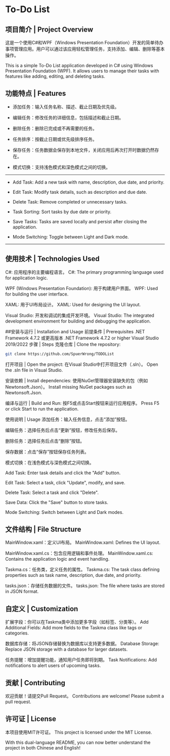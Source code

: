 
# To-Do List
## 项目简介 | Project Overview
这是一个使用C#和WPF（Windows Presentation Foundation）开发的简单待办事项管理应用。用户可以通过该应用轻松管理任务，支持添加、编辑、删除等基本操作。

This is a simple To-Do List application developed in C# using Windows Presentation Foundation (WPF). It allows users to manage their tasks with features like adding, editing, and deleting tasks.

## 功能特点 | Features
- 添加任务：输入任务名称、描述、截止日期及优先级。

- 编辑任务：修改任务的详细信息，包括描述和截止日期。

- 删除任务：删除已完成或不再需要的任务。

- 任务排序：按截止日期或优先级排序任务。

- 保存任务：任务数据会保存到本地文件，关闭应用后再次打开时数据仍然存在。

- 模式切换：支持浅色模式和深色模式之间的切换。
---
- Add Task: Add a new task with name, description, due date, and priority.

- Edit Task: Modify task details, such as description and due date.

- Delete Task: Remove completed or unnecessary tasks.

- Task Sorting: Sort tasks by due date or priority.

- Save Tasks: Tasks are saved locally and persist after closing the application.

- Mode Switching: Toggle between Light and Dark mode.
---
## 使用技术 | Technologies Used
C#: 应用程序的主要编程语言。
C#: The primary programming language used for application logic.

WPF (Windows Presentation Foundation): 用于构建用户界面。
WPF: Used for building the user interface.

XAML: 用于UI布局设计。
XAML: Used for designing the UI layout.

Visual Studio: 开发和调试的集成开发环境。
Visual Studio: The integrated development environment for building and debugging the application.

##安装与运行 | Installation and Usage
前提条件 | Prerequisites
.NET Framework 4.7.2 或更高版本
.NET Framework 4.7.2 or higher
Visual Studio 2019/2022
步骤 | Steps
克隆仓库 | Clone the repository:
```bash
git clone https://github.com/SpuerWrong/TODOList
```
打开项目 | Open the project: 在Visual Studio中打开项目文件（.sln）。
Open the .sln file in Visual Studio.

安装依赖 | Install dependencies: 使用NuGet管理器安装缺失的包（例如Newtonsoft.Json）。
Install missing NuGet packages such as Newtonsoft.Json.

编译与运行 | Build and Run: 按F5或点击Start按钮来运行应用程序。
Press F5 or click Start to run the application.

使用说明 | Usage
添加任务：输入任务信息，点击“添加”按钮。

编辑任务：选择任务后点击“更新”按钮，修改任务后保存。

删除任务：选择任务后点击“删除”按钮。

保存数据：点击“保存”按钮保存任务列表。

模式切换：在浅色模式与深色模式之间切换。

Add Task: Enter task details and click the "Add" button.

Edit Task: Select a task, click "Update", modify, and save.

Delete Task: Select a task and click "Delete".

Save Data: Click the "Save" button to store tasks.

Mode Switching: Switch between Light and Dark modes.

## 文件结构 | File Structure
MainWindow.xaml：定义UI布局。
MainWindow.xaml: Defines the UI layout.

MainWindow.xaml.cs：包含应用逻辑和事件处理。
MainWindow.xaml.cs: Contains the application logic and event handling.

Taskma.cs：任务类，定义任务的属性。
Taskma.cs: The task class defining properties such as task name, description, due date, and priority.

tasks.json：存储任务数据的文件。
tasks.json: The file where tasks are stored in JSON format.

## 自定义 | Customization
扩展字段：你可以在Taskma类中添加更多字段（如标签、分类等）。
Add Additional Fields: Add more fields to the Taskma class like tags or categories.

数据库存储：将JSON存储替换为数据库以支持更多数据。
Database Storage: Replace JSON storage with a database for larger datasets.

任务提醒：增加提醒功能，通知用户任务即将到期。
Task Notifications: Add notifications to alert users of upcoming tasks.

## 贡献 | Contributing
欢迎贡献！请提交Pull Request。
Contributions are welcome! Please submit a pull request.

## 许可证 | License
本项目使用MIT许可证。
This project is licensed under the MIT License.

With this dual-language README, you can now better understand the project in both Chinese and English!

